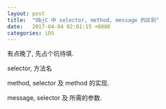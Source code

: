```yaml
---
layout: post
title:  "ObjC 中 selector, method, message 的区别"
date:   2017-04-04 02:01:15 +0800
categories: iOS
---
```


有点晚了, 先占个坑待填.

selector, 方法名  

method, selector 及 method 的实现.

message, selector 及 所需的参数.

